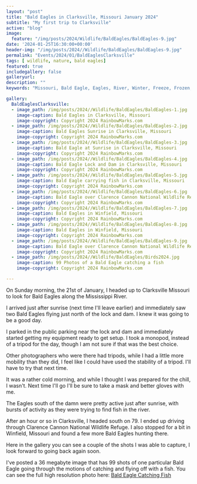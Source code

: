 ```yaml
---
layout: "post"
title: "Bald Eagles in Clarksville, Missouri January 2024"
subtitle: "My first trip to Clarksville"
active: "blog"
image:
  feature: "/img/posts/2024/Wildlife/BaldEagles/BaldEagles-9.jpg"
date: '2024-01-25T16:30:00+00:00'
header-img: "/img/posts/2024//Wildlife/BaldEagles/BaldEagles-9.jpg"
permalink: "Events/2024/01/BaldEaglesClarksville"
tags: [ wildlife, nature, bald eagles]
featured: true
includegallery: false
galleryurl: 
description: ""
keywords: "Missouri, Bald Eagle, Eagles, River, Winter, Freeze, Frozen, Fish, Wildlife"

gallery:
  BaldEaglesClarksville:
  - image_path: /img/posts/2024//Wildlife/BaldEagles/BaldEagles-1.jpg
    image-caption: Bald Eagles in Clarksville, Missouri
    image-copyright: Copyright 2024 RainbowMarks.com
  - image_path: /img/posts/2024//Wildlife/BaldEagles/BaldEagles-2.jpg
    image-caption: Bald Eagles Sunrise in Clarksville, Missouri
    image-copyright: Copyright 2024 RainbowMarks.com
  - image_path: /img/posts/2024//Wildlife/BaldEagles/BaldEagles-3.jpg
    image-caption: Bald Eagle at Sunrise in Clarksville, Missouri
    image-copyright: Copyright 2024 RainbowMarks.com
  - image_path: /img/posts/2024//Wildlife/BaldEagles/BaldEagles-4.jpg
    image-caption: Bald Eagle Lock and Dam in Clarksville, Missouri
    image-copyright: Copyright 2024 RainbowMarks.com
  - image_path: /img/posts/2024//Wildlife/BaldEagles/BaldEagles-5.jpg
    image-caption: Bald Eagle carrying fish in Clarksville, Missouri
    image-copyright: Copyright 2024 RainbowMarks.com
  - image_path: /img/posts/2024//Wildlife/BaldEagles/BaldEagles-6.jpg
    image-caption: Bald Eagle over Clarence Cannon National Wildlife Refuge in Clarksville, Missouri
    image-copyright: Copyright 2024 RainbowMarks.com
  - image_path: /img/posts/2024//Wildlife/BaldEagles/BaldEagles-7.jpg
    image-caption: Bald Eagles in Winfield, Missouri
    image-copyright: Copyright 2024 RainbowMarks.com
  - image_path: /img/posts/2024//Wildlife/BaldEagles/BaldEagles-8.jpg
    image-caption: Bald Eagles in Winfield, Missouri
    image-copyright: Copyright 2024 RainbowMarks.com
  - image_path: /img/posts/2024//Wildlife/BaldEagles/BaldEagles-9.jpg
    image-caption: Bald Eagle over Clarence Cannon National Wildlife Refuge in Clarksville, Missouri
    image-copyright: Copyright 2024 RainbowMarks.com
  - image_path: /img/posts/2024//Wildlife/BaldEagles/Birds2024.jpg
    image-caption: 99 Photos of a Bald Eagle catching a fish
    image-copyright: Copyright 2024 RainbowMarks.com

---
```

On Sunday morning, the 21st of January, I headed up to Clarksville Missouri to look for Bald Eagles along the Mississippi River.

I arrived just after sunrise (next time I'll leave earlier) and immediately saw two Bald Eagles flying just north of the lock and dam. I knew it was going to be a good day.

I parked in the public parking near the lock and dam and immediately started getting my equipment ready to get setup. I took a monopod, instead of a tripod for the day, though I am not sure if that was the best choice. 

Other photographers who were there had tripods, while I had a little more mobility than they did, I feel like I could have used the stability of a tripod. I'll have to try that next time. 

It was a rather cold morning, and while I thought I was prepared for the chill, I wasn't. Next time I'll go I'll be sure to take a mask and better gloves with me. 

The Eagles south of the damn were pretty active just after sunrise, with bursts of activity as they were trying to find fish in the river.

After an hour or so in Clarksville, I headed south on 79. I ended up driving through Clarence Cannon National Wildlife Refuge. I also stopped for a bit in Winfield, Missouri and found a few more Bald Eagles hunting there.

Here in the gallery you can see a couple of the shots I was able to capture, I look forward to going back again soon.

I've posted a 36 megabyte image that has 99 shots of one particular Bald Eagle going through the motions of catching and flying off with a fish. You can see the full high resolution photo here: [Bald Eagle Catching Fish](https://photos.rainbowmarks.com/img/Birds2024-2.jpg)